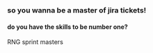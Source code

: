 ### so you wanna be a master of jira tickets!
#### do you have the skills to be number one?

RNG sprint masters 
